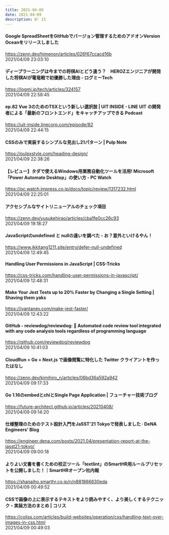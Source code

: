 ```yaml
---
title: 2021-04-09
date: 2021-04-09
description: B! 15
---
```


#### Google SpreadSheetをGitHubでバージョン管理するためのアドオンVersion Oceanをリリースしました
https://zenn.dev/himenon/articles/026f67ccacd16b<br>
2021/04/09 23:03:10<br>


#### ディープラーニングは今までの将棋AIとどう違う？　HEROZエンジニアが開発した将棋AIが電竜戦で初優勝した理由 - ログミーTech
https://logmi.jp/tech/articles/324157<br>
2021/04/09 22:58:45<br>


#### ep.82 Vue 3のためのTSXという新しい選択肢 | UIT INSIDE - LINE UIT の開発者による「最新のフロントエンド」をキャッチアップできる Podcast
https://uit-inside.linecorp.com/episode/82<br>
2021/04/09 22:44:15<br>


#### CSSのみで実装するシンプルな見出し21パターン | Pulp Note
https://pulpxstyle.com/heading-design/<br>
2021/04/09 22:38:26<br>


#### 【レビュー】タダで使えるWindows用業務自動化ツールを活用! Microsoft「Power Automate Desktop」の使い方 - PC Watch
https://pc.watch.impress.co.jp/docs/topic/review/1317232.html<br>
2021/04/09 22:25:01<br>


#### アクセシブルなサイトリニューアルのチェック項目
https://zenn.dev/yusukehirao/articles/cba1fe0cc26c93<br>
2021/04/09 19:18:27<br>


#### JavaScriptのundefined と nullの違いを調べた - お？意外といけるやん！
https://www.ikkitang1211.site/entry/defer-null-undefined<br>
2021/04/09 12:49:45<br>


#### Handling User Permissions in JavaScript | CSS-Tricks
https://css-tricks.com/handling-user-permissions-in-javascript/<br>
2021/04/09 12:48:31<br>


#### Make Your Jest Tests up to 20% Faster by Changing a Single Setting | Shaving them yaks
https://ivantanev.com/make-jest-faster/<br>
2021/04/09 12:43:22<br>


#### GitHub - reviewdog/reviewdog: 🐶 Automated code review tool integrated with any code analysis tools regardless of programming language
https://github.com/reviewdog/reviewdog<br>
2021/04/09 10:41:03<br>


#### CloudRun + Go + Next.js で画像閲覧に特化した Twitter クライアントを作ったはなし
https://zenn.dev/kimihiro_n/articles/06bd36a592a942<br>
2021/04/09 09:17:33<br>


#### Go 1.16のembedとchiとSingle Page Application | フューチャー技術ブログ
https://future-architect.github.io/articles/20210408/<br>
2021/04/09 09:14:20<br>


#### 仕様整理のためのテスト設計入門をJaSST'21 Tokyoで発表しました · DeNA Engineers' Blog
https://engineer.dena.com/posts/2021.04/presentation-report-at-the-jasst21-tokyo/<br>
2021/04/09 09:00:18<br>


#### よりよい文書を書くための校正ツール「textlint」のSmartHR用ルールプリセットを公開しました！｜SmartHRオープン社内報
https://shanaiho.smarthr.co.jp/n/n881866630eda<br>
2021/04/09 00:49:52<br>


#### CSSで画像の上に表示するテキストをより読みやすく、より美しくするテクニック・実装方法のまとめ | コリス
https://coliss.com/articles/build-websites/operation/css/handling-text-over-images-in-css.html<br>
2021/04/09 00:49:03<br>


